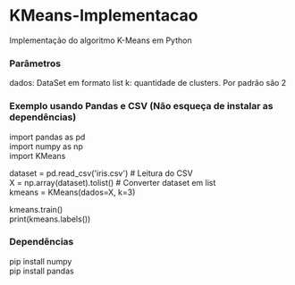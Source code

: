# KMeans-Implementacao

Implementação do algoritmo K-Means em Python

### Parâmetros
dados: DataSet em formato list
k: quantidade de clusters. Por padrão são 2


### Exemplo usando Pandas e CSV (Não esqueça de instalar as dependências)

import pandas as pd <br>
import numpy as np <br>
import KMeans <br>

dataset = pd.read_csv('iris.csv') # Leitura do CSV <br>
X = np.array(dataset).tolist() # Converter dataset em list <br>
kmeans = KMeans(dados=X, k=3) <br>

kmeans.train() <br>
print(kmeans.labels()) <br>


### Dependências
pip install numpy <br>
pip install pandas <br>
